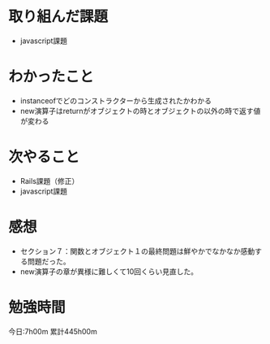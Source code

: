 # 取り組んだ課題
* javascript課題

# わかったこと
* instanceofでどのコンストラクターから生成されたかわかる
* new演算子はreturnがオブジェクトの時とオブジェクトの以外の時で返す値が変わる

# 次やること
* Rails課題（修正）
* javascript課題

# 感想
* セクション７：関数とオブジェクト１の最終問題は鮮やかでなかなか感動する問題だった。
* new演算子の章が異様に難しくて10回くらい見直した。

# 勉強時間
今日:7h00m
累計445h00m
